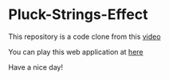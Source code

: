 # Pluck-Strings-Effect
This repository is a code clone from this [video](https://www.youtube.com/watch?v=dXhAQbE8iBg&amp;list=PLGf_tBShGSDNGHhFBT4pKFRMpiBrZJXCm&amp;index=2&amp;ab_channel=InteractiveDeveloper)

You can play this web application at [here](https://eggplantiny.github.io/Pluck-Strings-Effect/)

Have a nice day!
